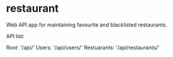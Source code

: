 # restaurant
Web API app for maintaining favourite and blacklisted restaurants. 

API list:

Root: '/api/'
Users: '/api/users/'
Restuarants: '/api/restaurants/'
